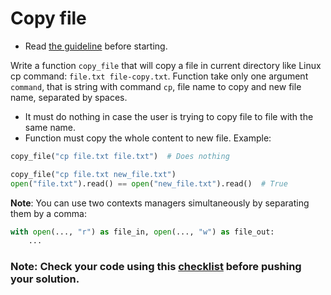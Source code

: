# Copy file

- Read [the guideline](https://github.com/mate-academy/py-task-guideline/blob/main/README.md) before starting.

Write a function `copy_file` that will copy a file in current directory 
like Linux cp command: `file.txt file-copy.txt`. Function take only one
argument `command`, that is string with command `cp`, file name to copy and new file
name, separated by spaces.

- It must do nothing in case the user is trying to copy file to file with the same
name.
- Function must copy the whole content to new file.
Example:
```python
copy_file("cp file.txt file.txt")  # Does nothing

copy_file("cp file.txt new_file.txt")
open("file.txt").read() == open("new_file.txt").read()  # True
```
**Note**: You can use two contexts managers simultaneously by separating them by a comma:
```python
with open(..., "r") as file_in, open(..., "w") as file_out:
    ...
```

### Note: Check your code using this [checklist](checklist.md) before pushing your solution.
